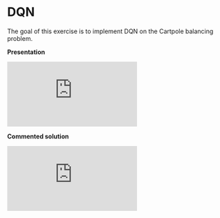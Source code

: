 # DQN

The goal of this exercise is to implement DQN on the Cartpole balancing problem.

**Presentation**

<div class="embed-container">
  <iframe src="https://www.youtube.com/embed/SHKuLVVq1SY" frameborder="0" allowfullscreen></iframe>
</div>

**Commented solution**

<div class="embed-container">
  <iframe src="https://www.youtube.com/embed/cGsWOEyzYsU" frameborder="0" allowfullscreen></iframe>
</div>